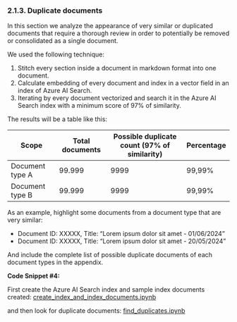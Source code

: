 ### 2.1.3. Duplicate documents

In this section we analyze the appearance of very similar or duplicated documents that require a thorough review in order to potentially be removed or consolidated as a single document.

We used the following technique:

1. Stitch every section inside a document in markdown format into one document.
2. Calculate embedding of every document and index in a vector field in an index of Azure AI Search.
3. Iterating by every document vectorized and search it in the Azure AI Search index with a minimum score of 97% of similarity.

The results will be a table like this:

| Scope | Total documents | Possible duplicate count (97% of similarity) | Percentage |
| --- | --- | --- | --- |
| Document type A | 99.999 | 9999 | 99,99% |
| Document type B | 99.999 | 9999 | 99,99% |

As an example, highlight some documents from a document type that are very similar:

- Document ID: XXXXX, Title: “Lorem ipsum dolor sit amet - 01/06/2024”
- Document ID: XXXXX, Title: “Lorem ipsum dolor sit amet - 20/05/2024”

And include the complete list of possible duplicate documents of each document types in the appendix.

**Code Snippet #4:**

First create the Azure AI Search index and sample index documents created: [create_index_and_index_documents.ipynb](../create-index-and-index-documents/create_index_and_index_documents.ipynb)

and then look for duplicate documents: [find_duplicates.ipynb](./find_duplicates.ipynb)